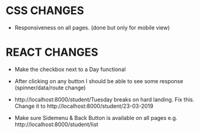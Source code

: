 CSS CHANGES
=====================
- Responsiveness on all pages. (done but only for mobile view)

REACT CHANGES
=====================
- Make the checkbox next to a Day functional

- After clicking on any button I should be able to see some response (spinner/data/route change)

- http://localhost:8000/student/Tuesday breaks on hard landing. Fix this. Change it to
http://localhost:8000/student/23-03-2019
- Make sure Sidemenu & Back Button is available on all pages  e.g.  http://localhost:8000/student/list

